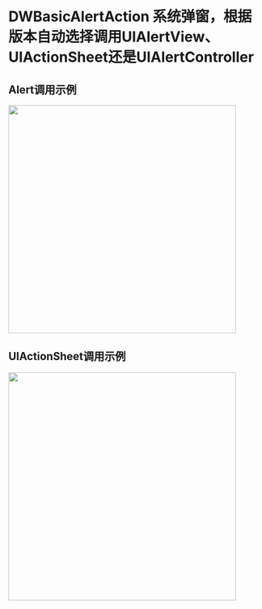 # DWBasicAlertAction 系统弹窗，根据版本自动选择调用UIAlertView、UIActionSheet还是UIAlertController

## Alert调用示例
<img src="DWBasicAlertActionDemo/Alert" width=450/>

## UIActionSheet调用示例
<img src="DWBasicAlertActionDemo/ActionSheet" width=450/>
